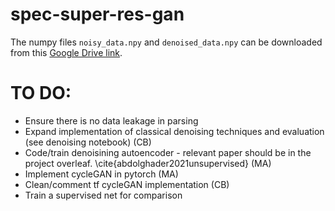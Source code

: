 # spec-super-res-gan

The numpy files `noisy_data.npy` and `denoised_data.npy` can be downloaded from this [Google Drive link](https://drive.google.com/drive/folders/1owS0jEbU93z9XDw_owVr5Fti1AVfQzL0?usp=sharing).

# TO DO:
- Ensure there is no data leakage in parsing 
- Expand implementation of classical denoising techniques and evaluation (see denoising notebook) (CB)
- Code/train denoisining autoencoder - relevant paper should be in the project overleaf. \cite{abdolghader2021unsupervised} (MA)
- Implement cycleGAN in pytorch (MA)
- Clean/comment tf cycleGAN implementation (CB)
- Train a supervised net for comparison